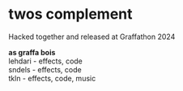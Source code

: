 twos complement
============

Hacked together and released at Graffathon 2024

**as graffa bois**  
lehdari - effects, code  
sndels - effects, code  
tkln - effects, code, music  
